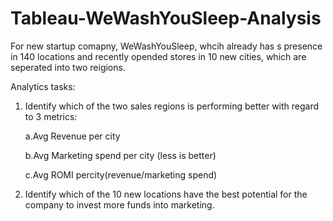 # Tableau-WeWashYouSleep-Analysis
For new startup comapny, WeWashYouSleep, whcih already has s presence in 140 locations and recently opended stores in 10 new cities, which are seperated into two reigions.

Analytics tasks:

1. Identify which of the two sales regions is performing better with regard to 3 metrics:

    a.Avg Revenue per city
  
    b.Avg Marketing spend per city (less is better)
  
    c.Avg ROMI percity(revenue/marketing spend)
  
 
2. Identify which of the 10 new locations have the best potential for the company to invest more funds into marketing.
